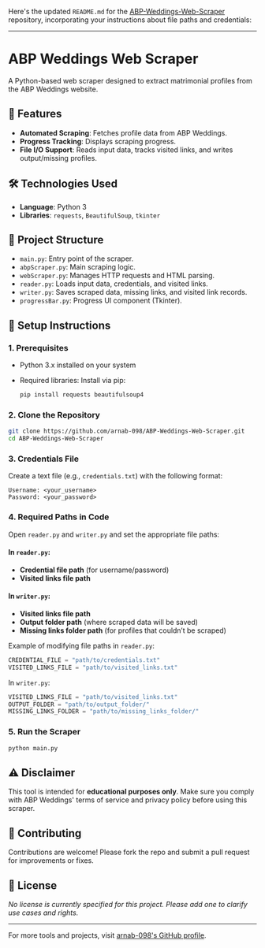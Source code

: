 Here's the updated `README.md` for the [ABP-Weddings-Web-Scraper](https://github.com/arnab-098/ABP-Weddings-Web-Scraper) repository, incorporating your instructions about file paths and credentials:

---

# ABP Weddings Web Scraper

A Python-based web scraper designed to extract matrimonial profiles from the ABP Weddings website.

## 📌 Features

* **Automated Scraping**: Fetches profile data from ABP Weddings.
* **Progress Tracking**: Displays scraping progress.
* **File I/O Support**: Reads input data, tracks visited links, and writes output/missing profiles.

## 🛠️ Technologies Used

* **Language**: Python 3
* **Libraries**: `requests`, `BeautifulSoup`, `tkinter`

## 📁 Project Structure

* `main.py`: Entry point of the scraper.
* `abpScraper.py`: Main scraping logic.
* `webScraper.py`: Manages HTTP requests and HTML parsing.
* `reader.py`: Loads input data, credentials, and visited links.
* `writer.py`: Saves scraped data, missing links, and visited link records.
* `progressBar.py`: Progress UI component (Tkinter).

## 📂 Setup Instructions

### 1. Prerequisites

* Python 3.x installed on your system
* Required libraries: Install via pip:

  ```bash
  pip install requests beautifulsoup4
  ```

### 2. Clone the Repository

```bash
git clone https://github.com/arnab-098/ABP-Weddings-Web-Scraper.git
cd ABP-Weddings-Web-Scraper
```

### 3. Credentials File

Create a text file (e.g., `credentials.txt`) with the following format:

```
Username: <your_username>
Password: <your_password>
```

### 4. Required Paths in Code

Open `reader.py` and `writer.py` and set the appropriate file paths:

#### In `reader.py`:

* **Credential file path** (for username/password)
* **Visited links file path**

#### In `writer.py`:

* **Visited links file path**
* **Output folder path** (where scraped data will be saved)
* **Missing links folder path** (for profiles that couldn’t be scraped)

Example of modifying file paths in `reader.py`:

```python
CREDENTIAL_FILE = "path/to/credentials.txt"
VISITED_LINKS_FILE = "path/to/visited_links.txt"
```

In `writer.py`:

```python
VISITED_LINKS_FILE = "path/to/visited_links.txt"
OUTPUT_FOLDER = "path/to/output_folder/"
MISSING_LINKS_FOLDER = "path/to/missing_links_folder/"
```

### 5. Run the Scraper

```bash
python main.py
```

## ⚠️ Disclaimer

This tool is intended for **educational purposes only**. Make sure you comply with ABP Weddings' terms of service and privacy policy before using this scraper.

## 🤝 Contributing

Contributions are welcome! Please fork the repo and submit a pull request for improvements or fixes.

## 📄 License

*No license is currently specified for this project. Please add one to clarify use cases and rights.*

---

For more tools and projects, visit [arnab-098's GitHub profile](https://github.com/arnab-098/).
